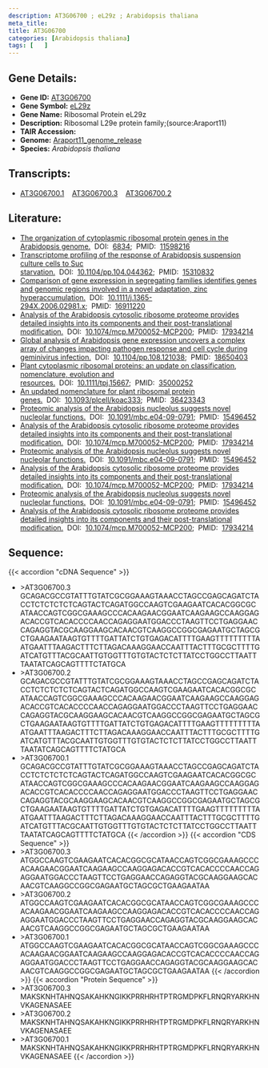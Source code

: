 ```yaml
---
description: AT3G06700 ; eL29z ; Arabidopsis thaliana
meta_title:
title: AT3G06700
categories: [Arabidopsis thaliana]
tags: [   ]
---
```


## Gene Details:
- **Gene ID:** [AT3G06700](https://www.arabidopsis.org/locus?name=AT3G06700)
- **Gene Symbol:** <u>eL29z</u>
- **Gene Name:** Ribosomal Protein eL29z
- **Description:**   Ribosomal L29e protein family;(source:Araport11)
- **TAIR Accession:** 
- **Genome:** [Araport11_genome_release](https://www.arabidopsis.org/download/list?dir=Genes%2FAraport11_genome_release)
- **Species:** *Arabidopsis thaliana*

## Transcripts:
   -  [AT3G06700.1](https://www.arabidopsis.org/gene?name=AT3G06700.1)&nbsp;&nbsp;&nbsp;&nbsp;[AT3G06700.3](https://www.arabidopsis.org/gene?name=AT3G06700.3)&nbsp;&nbsp;&nbsp;&nbsp;[AT3G06700.2](https://www.arabidopsis.org/gene?name=AT3G06700.2)
## Literature:
   - [The organization of cytoplasmic ribosomal protein genes in the Arabidopsis  genome.](https://www.doi.org/6834)&nbsp;&nbsp;DOI:&nbsp;&nbsp;[6834](https://www.doi.org/6834);&nbsp;&nbsp;PMID:&nbsp;&nbsp;[11598216](https://pubmed.ncbi.nlm.nih.gov/11598216/)
   - [Transcriptome profiling of the response of Arabidopsis suspension culture cells  to Suc starvation.](https://www.doi.org/10.1104/pp.104.044362)&nbsp;&nbsp;DOI:&nbsp;&nbsp;[10.1104/pp.104.044362](https://www.doi.org/10.1104/pp.104.044362);&nbsp;&nbsp;PMID:&nbsp;&nbsp;[15310832](https://pubmed.ncbi.nlm.nih.gov/15310832/)
   - [Comparison of gene expression in segregating families identifies genes and  genomic regions involved in a novel adaptation, zinc hyperaccumulation.](https://www.doi.org/10.1111/j.1365-294X.2006.02981.x)&nbsp;&nbsp;DOI:&nbsp;&nbsp;[10.1111/j.1365-294X.2006.02981.x](https://www.doi.org/10.1111/j.1365-294X.2006.02981.x);&nbsp;&nbsp;PMID:&nbsp;&nbsp;[16911220](https://pubmed.ncbi.nlm.nih.gov/16911220/)
   - [Analysis of the Arabidopsis cytosolic ribosome proteome provides detailed  insights into its components and their post-translational modification.](https://www.doi.org/10.1074/mcp.M700052-MCP200)&nbsp;&nbsp;DOI:&nbsp;&nbsp;[10.1074/mcp.M700052-MCP200](https://www.doi.org/10.1074/mcp.M700052-MCP200);&nbsp;&nbsp;PMID:&nbsp;&nbsp;[17934214](https://pubmed.ncbi.nlm.nih.gov/17934214/)
   - [Global analysis of Arabidopsis gene expression uncovers a complex array of  changes impacting pathogen response and cell cycle during geminivirus infection.](https://www.doi.org/10.1104/pp.108.121038)&nbsp;&nbsp;DOI:&nbsp;&nbsp;[10.1104/pp.108.121038](https://www.doi.org/10.1104/pp.108.121038);&nbsp;&nbsp;PMID:&nbsp;&nbsp;[18650403](https://pubmed.ncbi.nlm.nih.gov/18650403/)
   - [Plant cytoplasmic ribosomal proteins: an update on classification, nomenclature,  evolution and resources.](https://www.doi.org/10.1111/tpj.15667)&nbsp;&nbsp;DOI:&nbsp;&nbsp;[10.1111/tpj.15667](https://www.doi.org/10.1111/tpj.15667);&nbsp;&nbsp;PMID:&nbsp;&nbsp;[35000252](https://pubmed.ncbi.nlm.nih.gov/35000252/)
   - [An updated nomenclature for plant ribosomal protein genes.](https://www.doi.org/10.1093/plcell/koac333)&nbsp;&nbsp;DOI:&nbsp;&nbsp;[10.1093/plcell/koac333](https://www.doi.org/10.1093/plcell/koac333);&nbsp;&nbsp;PMID:&nbsp;&nbsp;[36423343](https://pubmed.ncbi.nlm.nih.gov/36423343/)
   - [Proteomic analysis of the Arabidopsis nucleolus suggests novel nucleolar  functions.](https://www.doi.org/10.1091/mbc.e04-09-0791)&nbsp;&nbsp;DOI:&nbsp;&nbsp;[10.1091/mbc.e04-09-0791](https://www.doi.org/10.1091/mbc.e04-09-0791);&nbsp;&nbsp;PMID:&nbsp;&nbsp;[15496452](https://pubmed.ncbi.nlm.nih.gov/15496452/)
   - [Analysis of the Arabidopsis cytosolic ribosome proteome provides detailed  insights into its components and their post-translational modification.](https://www.doi.org/10.1074/mcp.M700052-MCP200)&nbsp;&nbsp;DOI:&nbsp;&nbsp;[10.1074/mcp.M700052-MCP200](https://www.doi.org/10.1074/mcp.M700052-MCP200);&nbsp;&nbsp;PMID:&nbsp;&nbsp;[17934214](https://pubmed.ncbi.nlm.nih.gov/17934214/)
   - [Proteomic analysis of the Arabidopsis nucleolus suggests novel nucleolar  functions.](https://www.doi.org/10.1091/mbc.e04-09-0791)&nbsp;&nbsp;DOI:&nbsp;&nbsp;[10.1091/mbc.e04-09-0791](https://www.doi.org/10.1091/mbc.e04-09-0791);&nbsp;&nbsp;PMID:&nbsp;&nbsp;[15496452](https://pubmed.ncbi.nlm.nih.gov/15496452/)
   - [Analysis of the Arabidopsis cytosolic ribosome proteome provides detailed  insights into its components and their post-translational modification.](https://www.doi.org/10.1074/mcp.M700052-MCP200)&nbsp;&nbsp;DOI:&nbsp;&nbsp;[10.1074/mcp.M700052-MCP200](https://www.doi.org/10.1074/mcp.M700052-MCP200);&nbsp;&nbsp;PMID:&nbsp;&nbsp;[17934214](https://pubmed.ncbi.nlm.nih.gov/17934214/)
   - [Proteomic analysis of the Arabidopsis nucleolus suggests novel nucleolar  functions.](https://www.doi.org/10.1091/mbc.e04-09-0791)&nbsp;&nbsp;DOI:&nbsp;&nbsp;[10.1091/mbc.e04-09-0791](https://www.doi.org/10.1091/mbc.e04-09-0791);&nbsp;&nbsp;PMID:&nbsp;&nbsp;[15496452](https://pubmed.ncbi.nlm.nih.gov/15496452/)
   - [Analysis of the Arabidopsis cytosolic ribosome proteome provides detailed  insights into its components and their post-translational modification.](https://www.doi.org/10.1074/mcp.M700052-MCP200)&nbsp;&nbsp;DOI:&nbsp;&nbsp;[10.1074/mcp.M700052-MCP200](https://www.doi.org/10.1074/mcp.M700052-MCP200);&nbsp;&nbsp;PMID:&nbsp;&nbsp;[17934214](https://pubmed.ncbi.nlm.nih.gov/17934214/)
## Sequence:
{{< accordion "cDNA Sequence" >}}
- \>AT3G06700.3
GCAGACGCCGTATTTGTATCGCGGAAAGTAAACCTAGCCGAGCAGATCTACCTCTCTCTCTCAGTACTCAGATGGCCAAGTCGAAGAATCACACGGCGCATAACCAGTCGGCGAAAGCCCACAAGAACGGAATCAAGAAGCCAAGGAGACACCGTCACACCCCAACCAGAGGAATGGACCCTAAGTTCCTGAGGAACCAGAGGTACGCAAGGAAGCACAACGTCAAGGCCGGCGAGAATGCTAGCGCTGAAGAATAAGTGTTTTGATTATCTGTGAGACATTTTGAAGTTTTTTTTTAATGAATTTAAGACTTTCTTAGACAAAGGAACCAATTTACTTTGCGCTTTTGATCATGTTTACGCAATTGTGGTTTGTGTACTCTCTTATCCTGGCCTTAATTTAATATCAGCAGTTTTCTATGCA
- \>AT3G06700.2
GCAGACGCCGTATTTGTATCGCGGAAAGTAAACCTAGCCGAGCAGATCTACCTCTCTCTCTCAGTACTCAGATGGCCAAGTCGAAGAATCACACGGCGCATAACCAGTCGGCGAAAGCCCACAAGAACGGAATCAAGAAGCCAAGGAGACACCGTCACACCCCAACCAGAGGAATGGACCCTAAGTTCCTGAGGAACCAGAGGTACGCAAGGAAGCACAACGTCAAGGCCGGCGAGAATGCTAGCGCTGAAGAATAAGTGTTTTGATTATCTGTGAGACATTTTGAAGTTTTTTTTTAATGAATTTAAGACTTTCTTAGACAAAGGAACCAATTTACTTTGCGCTTTTGATCATGTTTACGCAATTGTGGTTTGTGTACTCTCTTATCCTGGCCTTAATTTAATATCAGCAGTTTTCTATGCA
- \>AT3G06700.1
GCAGACGCCGTATTTGTATCGCGGAAAGTAAACCTAGCCGAGCAGATCTACCTCTCTCTCTCAGTACTCAGATGGCCAAGTCGAAGAATCACACGGCGCATAACCAGTCGGCGAAAGCCCACAAGAACGGAATCAAGAAGCCAAGGAGACACCGTCACACCCCAACCAGAGGAATGGACCCTAAGTTCCTGAGGAACCAGAGGTACGCAAGGAAGCACAACGTCAAGGCCGGCGAGAATGCTAGCGCTGAAGAATAAGTGTTTTGATTATCTGTGAGACATTTTGAAGTTTTTTTTTAATGAATTTAAGACTTTCTTAGACAAAGGAACCAATTTACTTTGCGCTTTTGATCATGTTTACGCAATTGTGGTTTGTGTACTCTCTTATCCTGGCCTTAATTTAATATCAGCAGTTTTCTATGCA
{{< /accordion >}}
{{< accordion "CDS Sequence" >}}
- \>AT3G06700.3
ATGGCCAAGTCGAAGAATCACACGGCGCATAACCAGTCGGCGAAAGCCCACAAGAACGGAATCAAGAAGCCAAGGAGACACCGTCACACCCCAACCAGAGGAATGGACCCTAAGTTCCTGAGGAACCAGAGGTACGCAAGGAAGCACAACGTCAAGGCCGGCGAGAATGCTAGCGCTGAAGAATAA
- \>AT3G06700.2
ATGGCCAAGTCGAAGAATCACACGGCGCATAACCAGTCGGCGAAAGCCCACAAGAACGGAATCAAGAAGCCAAGGAGACACCGTCACACCCCAACCAGAGGAATGGACCCTAAGTTCCTGAGGAACCAGAGGTACGCAAGGAAGCACAACGTCAAGGCCGGCGAGAATGCTAGCGCTGAAGAATAA
- \>AT3G06700.1
ATGGCCAAGTCGAAGAATCACACGGCGCATAACCAGTCGGCGAAAGCCCACAAGAACGGAATCAAGAAGCCAAGGAGACACCGTCACACCCCAACCAGAGGAATGGACCCTAAGTTCCTGAGGAACCAGAGGTACGCAAGGAAGCACAACGTCAAGGCCGGCGAGAATGCTAGCGCTGAAGAATAA
{{< /accordion >}}
{{< accordion "Protein Sequence" >}}
- \>AT3G06700.3
MAKSKNHTAHNQSAKAHKNGIKKPRRHRHTPTRGMDPKFLRNQRYARKHNVKAGENASAEE
- \>AT3G06700.2
MAKSKNHTAHNQSAKAHKNGIKKPRRHRHTPTRGMDPKFLRNQRYARKHNVKAGENASAEE
- \>AT3G06700.1
MAKSKNHTAHNQSAKAHKNGIKKPRRHRHTPTRGMDPKFLRNQRYARKHNVKAGENASAEE
{{< /accordion >}}
